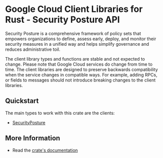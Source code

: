 # Google Cloud Client Libraries for Rust - Security Posture API

<!-- Code generated by sidekick. DO NOT EDIT. -->


Security Posture is a comprehensive framework of policy sets that empowers organizations to define, assess early, deploy, and monitor their security measures in a unified way and helps simplify governance and reduces administrative toil.

The client library types and functions are stable and not expected to change.
Please note that Google Cloud services do change from time to time. The client
libraries are designed to preserve backwards compatibility when the service
changes in compatible ways. For example, adding RPCs, or fields to messages
should not introduce breaking changes to the client libraries.

## Quickstart

The main types to work with this crate are the clients:

- [SecurityPosture]

## More Information

- Read the [crate's documentation](https://docs.rs/google-cloud-securityposture-v1/latest/google-cloud-securityposture-v1)

[SecurityPosture]: https://docs.rs/google-cloud-securityposture-v1/latest/google_cloud_securityposture_v1/client/struct.SecurityPosture.html
